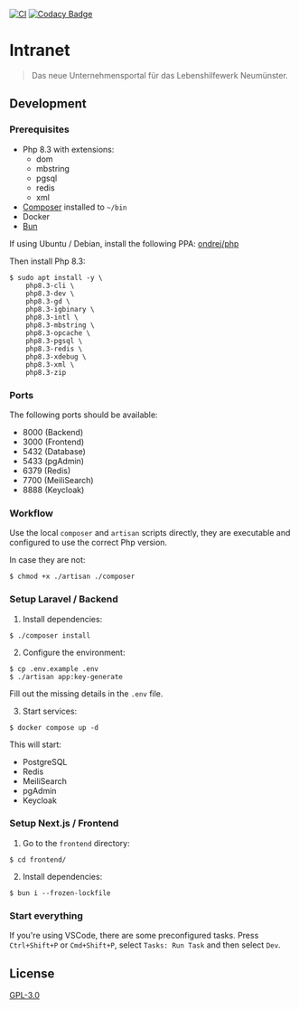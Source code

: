 [![CI](https://github.com/actcoding/intranet/actions/workflows/ci.yml/badge.svg)](https://github.com/actcoding/intranet/actions/workflows/ci.yml)
[![Codacy Badge](https://app.codacy.com/project/badge/Grade/7136afa2fd794364a81f9b6eadaab094)](https://app.codacy.com/gh/actcoding/intranet/dashboard?utm_source=gh&utm_medium=referral&utm_content=&utm_campaign=Badge_grade)

# Intranet

> Das neue Unternehmensportal für das Lebenshilfewerk Neumünster.

## Development

### Prerequisites

- Php 8.3 with extensions:
  - dom
  - mbstring
  - pgsql
  - redis
  - xml
- [Composer](https://getcomposer.org/) installed to `~/bin`
- Docker
- [Bun](https://bun.sh/)

If using Ubuntu / Debian, install the following PPA: [ondrej/php](https://launchpad.net/~ondrej/+archive/ubuntu/php)

Then install Php 8.3:

```
$ sudo apt install -y \
    php8.3-cli \
    php8.3-dev \
    php8.3-gd \
    php8.3-igbinary \
    php8.3-intl \
    php8.3-mbstring \
    php8.3-opcache \
    php8.3-pgsql \
    php8.3-redis \
    php8.3-xdebug \
    php8.3-xml \
    php8.3-zip
```

### Ports

The following ports should be available:

- 8000 (Backend)
- 3000 (Frontend)
- 5432 (Database)
- 5433 (pgAdmin)
- 6379 (Redis)
- 7700 (MeiliSearch)
- 8888 (Keycloak)

### Workflow

Use the local `composer` and `artisan` scripts directly, they are executable and configured
to use the correct Php version.

In case they are not:

```
$ chmod +x ./artisan ./composer
```

### Setup Laravel / Backend

1. Install dependencies:

```
$ ./composer install
```

2. Configure the environment:

```
$ cp .env.example .env
$ ./artisan app:key-generate
```

Fill out the missing details in the `.env` file.

3. Start services:

```
$ docker compose up -d
```

This will start:

- PostgreSQL
- Redis
- MeiliSearch
- pgAdmin
- Keycloak

### Setup Next.js / Frontend

1. Go to the `frontend` directory:

```
$ cd frontend/
```

2. Install dependencies:

```
$ bun i --frozen-lockfile
```

### Start everything

If you're using VSCode, there are some preconfigured tasks.
Press `Ctrl+Shift+P` or `Cmd+Shift+P`, select `Tasks: Run Task` and then select `Dev`.

## License

[GPL-3.0](LICENSE)
